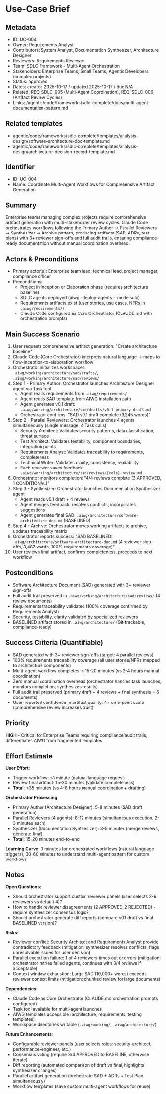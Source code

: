 # Use-Case Brief

## Metadata

- ID: UC-004
- Owner: Requirements Analyst
- Contributors: System Analyst, Documentation Synthesizer, Architecture Designer
- Reviewers: Requirements Reviewer
- Team: SDLC Framework - Multi-Agent Orchestration
- Stakeholders: Enterprise Teams, Small Teams, Agentic Developers (complex projects)
- Status: approved
- Dates: created 2025-10-17 / updated 2025-10-17 / due N/A
- Related: REQ-SDLC-005 (Multi-Agent Coordination), REQ-SDLC-006 (Artifact Review Cycles)
- Links: /agentic/code/frameworks/sdlc-complete/docs/multi-agent-documentation-pattern.md

## Related templates

- agentic/code/frameworks/sdlc-complete/templates/analysis-design/software-architecture-doc-template.md
- agentic/code/frameworks/sdlc-complete/templates/analysis-design/architecture-decision-record-template.md

## Identifier

- ID: UC-004
- Name: Coordinate Multi-Agent Workflows for Comprehensive Artifact Generation

## Summary

Enterprise teams managing complex projects require comprehensive artifact generation with multi-stakeholder review cycles. Claude Code orchestrates workflows following the Primary Author → Parallel Reviewers → Synthesizer → Archive pattern, producing artifacts (SAD, ADRs, test plans) with 3+ reviewer sign-offs and full audit trails, ensuring compliance-ready documentation without manual coordination overhead.

## Actors & Preconditions

- Primary actor(s): Enterprise team lead, technical lead, project manager, compliance officer
- Preconditions:
  - Project in Inception or Elaboration phase (requires architecture baseline)
  - SDLC agents deployed (aiwg -deploy-agents --mode sdlc)
  - Requirements artifacts exist (user stories, use cases, NFRs in `.aiwg/requirements/`)
  - Claude Code configured as Core Orchestrator (CLAUDE.md with orchestration prompts)

## Main Success Scenario

1. User requests comprehensive artifact generation: "Create architecture baseline"
2. Claude Code (Core Orchestrator) interprets natural language → maps to flow-inception-to-elaboration workflow
3. Orchestrator initializes workspaces: `.aiwg/working/architecture/sad/drafts/`, `.aiwg/working/architecture/sad/reviews/`
4. Step 1 - Primary Author: Orchestrator launches Architecture Designer agent via Task tool
   - Agent reads requirements from `.aiwg/requirements/`
   - Agent reads SAD template from AIWG installation path
   - Agent generates v0.1 draft: `.aiwg/working/architecture/sad/drafts/v0.1-primary-draft.md`
   - Orchestrator confirms: "SAD v0.1 draft complete (3,245 words)"
5. Step 2 - Parallel Reviewers: Orchestrator launches 4 agents simultaneously (single message, 4 Task calls)
   - Security Architect: Validates security patterns, data classification, threat surface
   - Test Architect: Validates testability, component boundaries, integration points
   - Requirements Analyst: Validates traceability to requirements, completeness
   - Technical Writer: Validates clarity, consistency, readability
   - Each reviewer saves feedback: `.aiwg/working/architecture/sad/reviews/{role}-review.md`
6. Orchestrator monitors completion: "4/4 reviews complete (3 APPROVED, 1 CONDITIONAL)"
7. Step 3 - Synthesizer: Orchestrator launches Documentation Synthesizer agent
   - Agent reads v0.1 draft + 4 reviews
   - Agent merges feedback, resolves conflicts, incorporates suggestions
   - Agent generates final SAD: `.aiwg/architecture/software-architecture-doc.md` (BASELINED)
8. Step 4 - Archive: Orchestrator moves working artifacts to archive, updates traceability matrix
9. Orchestrator reports success: "SAD BASELINED: `.aiwg/architecture/software-architecture-doc.md` (4 reviewer sign-offs, 3,487 words, 100% requirements coverage)"
10. User reviews final artifact, confirms completeness, proceeds to next workflow

## Postconditions

- Software Architecture Document (SAD) generated with 3+ reviewer sign-offs
- Full audit trail preserved in `.aiwg/working/architecture/sad/reviews/` (4 review documents)
- Requirements traceability validated (100% coverage confirmed by Requirements Analyst)
- Security, testability, clarity validated by specialized reviewers
- BASELINED artifact stored in `.aiwg/architecture/` (Git-trackable, compliance-ready)

## Success Criteria (Quantifiable)

- SAD generated with 3+ reviewer sign-offs (target: 4 parallel reviews)
- 100% requirements traceability coverage (all user stories/NFRs mapped to architecture components)
- Multi-agent workflow completes in 15-20 minutes (vs 2-4 hours manual coordination)
- Zero manual coordination overhead (orchestrator handles task launches, monitors completion, synthesizes results)
- Full audit trail preserved (primary draft + 4 reviews + final synthesis = 6 documents)
- User-reported confidence in artifact quality: 4+ on 5-point scale (comprehensive review increases trust)

## Priority

**HIGH** - Critical for Enterprise Teams requiring compliance/audit trails, differentiates AIWG from fragmented templates

## Effort Estimate

**User Effort**:
- Trigger workflow: <1 minute (natural language request)
- Review final artifact: 15-30 minutes (validate completeness)
- **Total**: <35 minutes (vs 4-8 hours manual coordination + drafting)

**Orchestrator Processing**:
- Primary Author (Architecture Designer): 5-8 minutes (SAD draft generation)
- Parallel Reviewers (4 agents): 8-12 minutes (simultaneous execution, 2-3 minutes each)
- Synthesizer (Documentation Synthesizer): 3-5 minutes (merge reviews, generate final)
- **Total**: 15-20 minutes end-to-end

**Learning Curve**: 0 minutes for orchestrated workflows (natural language triggers), 30-60 minutes to understand multi-agent pattern for custom workflows

## Notes

**Open Questions**:
- Should orchestrator support custom reviewer panels (user selects 2-6 reviewers vs default 4)?
- How to handle reviewer disagreements (2 APPROVED, 2 REJECTED) - require synthesizer consensus logic?
- Should orchestrator generate diff reports (compare v0.1 draft vs final BASELINED version)?

**Risks**:
- Reviewer conflict: Security Architect and Requirements Analyst provide contradictory feedback (mitigation: synthesizer resolves conflicts, flags unresolvable issues for user decision)
- Parallel execution failure: 1 of 4 reviewers times out or errors (mitigation: orchestrator retries failed agents, continues with 3/4 reviews if acceptable)
- Context window exhaustion: Large SAD (10,000+ words) exceeds reviewer context limits (mitigation: chunked review for large documents)

**Dependencies**:
- Claude Code as Core Orchestrator (CLAUDE.md orchestration prompts configured)
- Task tool available for multi-agent launches
- AIWG templates accessible (architecture, requirements, testing templates)
- Workspace directories writable (`.aiwg/working/`, `.aiwg/architecture/`)

**Future Enhancements**:
- Configurable reviewer panels (user selects roles: security-architect, performance-engineer, etc.)
- Consensus voting (require 3/4 APPROVED to BASELINE, otherwise iterate)
- Diff reporting (automated comparison of draft vs final, highlights synthesizer changes)
- Parallel artifact generation (orchestrate SAD + ADRs + Test Plan simultaneously)
- Workflow templates (save custom multi-agent workflows for reuse)
